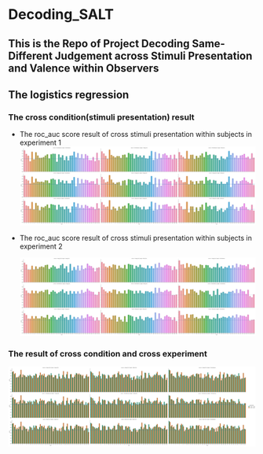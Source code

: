 # Decoding_SALT

## This is the Repo of Project Decoding Same-Different Judgement across Stimuli Presentation and Valence within Observers

## The logistics regression

### The cross condition(stimuli presentation) result

- The roc_auc score result of cross stimuli presentation within subjects in experiment 1
  ![Exp1 cross condition](https://github.com/AaronZheng87/Decoding_SALT/blob/main/barplot_cro_con.png)

- The roc_auc score result of cross stimuli presentation within subjects in experiment 2

  ![Exp2 cross condition](https://github.com/AaronZheng87/Decoding_SALT/blob/main/barplot_cro_con2.png)

### The result of cross condition and cross experiment

![Cross condition cross experiment](https://github.com/AaronZheng87/Decoding_SALT/blob/main/barplot_cro_exp.png)
